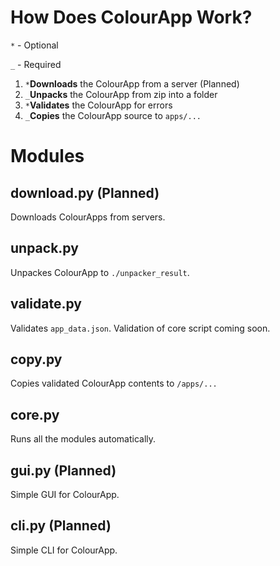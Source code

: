# How Does ColourApp Work?

`*` - Optional

`_` - Required

1. `*`**Downloads** the ColourApp from a server (Planned)
2. `_`**Unpacks** the ColourApp from zip into a folder
3. `*`**Validates** the ColourApp for errors
4. `_`**Copies** the ColourApp source to `apps/...`

# Modules

## download.py (Planned)

Downloads ColourApps from servers.

## unpack.py

Unpackes ColourApp to `./unpacker_result`.

## validate.py

Validates `app_data.json`. Validation of core script coming soon.

## copy.py

Copies validated ColourApp contents to `/apps/...`

## core.py

Runs all the modules automatically.

## gui.py (Planned)

Simple GUI for ColourApp.

## cli.py (Planned)

Simple CLI for ColourApp.
